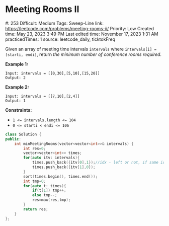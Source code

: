 # Meeting Rooms II

#: 253
Difficult: Medium
Tags: Sweep-Line
link: https://leetcode.com/problems/meeting-rooms-ii/
Priority: Low
Created time: May 23, 2023 3:49 PM
Last edited time: November 17, 2023 1:31 AM
practicedTimes: 1
source: leetcode_daily, ticktokFreq

Given an array of meeting time intervals `intervals` where `intervals[i] = [starti, endi]`, return *the minimum number of conference rooms required*.

**Example 1:**

```
Input: intervals = [[0,30],[5,10],[15,20]]
Output: 2

```

**Example 2:**

```
Input: intervals = [[7,10],[2,4]]
Output: 1

```

**Constraints:**

- `1 <= intervals.length <= 104`
- `0 <= starti < endi <= 106`

```cpp
class Solution {
public:
    int minMeetingRooms(vector<vector<int>>& intervals) {
        int res=0;
        vector<vector<int>> times;
        for(auto itv: intervals){
            times.push_back({itv[0],1});//idx - left or not, if same idx, right first
            times.push_back({itv[1],0});
        }
        sort(times.begin(), times.end());
        int tmp=0;
        for(auto t: times){
            if(t[1]) tmp++;
            else tmp--;
            res=max(res,tmp);
        }
        return res;
    }
};
```
